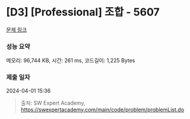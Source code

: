 # [D3] [Professional] 조합 - 5607 

[문제 링크](https://swexpertacademy.com/main/code/problem/problemDetail.do?contestProbId=AWXGKdbqczEDFAUo) 

### 성능 요약

메모리: 96,744 KB, 시간: 261 ms, 코드길이: 1,225 Bytes

### 제출 일자

2024-04-01 15:36



> 출처: SW Expert Academy, https://swexpertacademy.com/main/code/problem/problemList.do